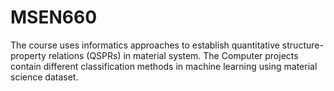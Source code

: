 # MSEN660
The course uses informatics approaches to establish quantitative
structure-property relations (QSPRs) in material system. The Computer projects contain different classification methods in machine learning using material science dataset. 
